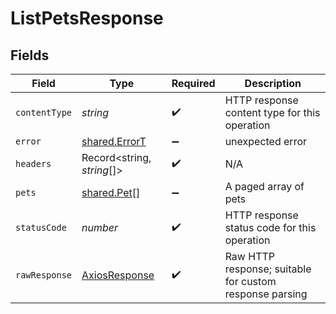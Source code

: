 # ListPetsResponse


## Fields

| Field                                                   | Type                                                    | Required                                                | Description                                             |
| ------------------------------------------------------- | ------------------------------------------------------- | ------------------------------------------------------- | ------------------------------------------------------- |
| `contentType`                                           | *string*                                                | :heavy_check_mark:                                      | HTTP response content type for this operation           |
| `error`                                                 | [shared.ErrorT](../../../sdk/models/shared/errort.md)   | :heavy_minus_sign:                                      | unexpected error                                        |
| `headers`                                               | Record<string, *string*[]>                              | :heavy_check_mark:                                      | N/A                                                     |
| `pets`                                                  | [shared.Pet](../../../sdk/models/shared/pet.md)[]       | :heavy_minus_sign:                                      | A paged array of pets                                   |
| `statusCode`                                            | *number*                                                | :heavy_check_mark:                                      | HTTP response status code for this operation            |
| `rawResponse`                                           | [AxiosResponse](https://axios-http.com/docs/res_schema) | :heavy_check_mark:                                      | Raw HTTP response; suitable for custom response parsing |